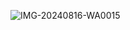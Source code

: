 ![IMG-20240816-WA0015](https://github.com/user-attachments/assets/ffc12c71-1dcb-405f-ba79-a22af40849a0)
